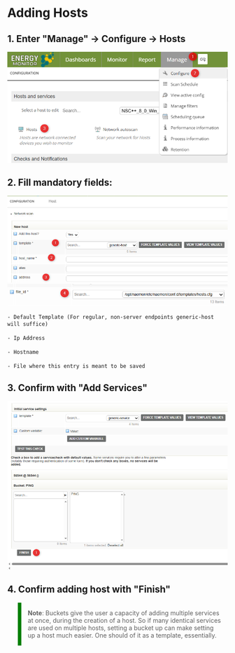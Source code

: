 # Adding Hosts

## 1. **Enter "Manage" -> Configure -> Hosts**

![Adding_hosts](/media/03-00-02_Adding_hosts.png)

## 2. **Fill mandatory fields:**

![Adding_hosts](/media/03-00-02_Adding_hosts_2.png)
![Adding_hosts](/media/03-00-02_Adding_hosts_3.png)

    - Default Template (For regular, non-server endpoints generic-host will suffice)

    - Ip Address

    - Hostname

    - File where this entry is meant to be saved

## 3. **Confirm with "Add Services"**

![Adding_hosts](/media/03-00-02_Adding_hosts_4.png)

## 4. **Confirm adding host with "Finish"**

<blockquote style="border-left: 8px solid green; padding: 15px;"> <b>Note</b>: Buckets give the user a capacity of adding multiple services at once, during the creation of a host. So if many identical services are used on multiple hosts, setting a bucket up can make setting up a host much easier. One should of it as a template, essentially.
</blockquote>

